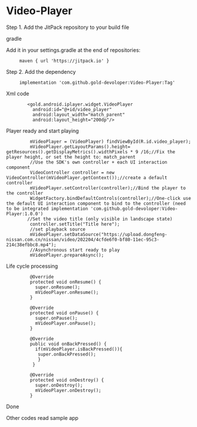 # Video-Player

Step 1. Add the JitPack repository to your build file

gradle

Add it in your settings.gradle at the end of repositories:


	     maven { url 'https://jitpack.io' }
      
Step 2. Add the dependency

	  
	     implementation 'com.github.gold-devoloper:Video-Player:Tag'
	
Xml code

            <gold.android.iplayer.widget.VideoPlayer
              android:id="@+id/video_player"
              android:layout_width="match_parent"
              android:layout_height="200dp"/>
         
Player ready and start playing

             mVideoPlayer = (VideoPlayer) findViewById(R.id.video_player);
             mVideoPlayer.getLayoutParams().height= getResources().getDisplayMetrics().widthPixels * 9 /16;//Fix the player height, or set the height to: match_parent
             //Use the SDK's own controller + each UI interaction component
             VideoController controller = new VideoController(mVideoPlayer.getContext());//create a default controller
             mVideoPlayer.setController(controller);//Bind the player to the controller
             WidgetFactory.bindDefaultControls(controller);//One-click use the default UI interaction component to bind to the controller (need to be integrated implementation 'com.github.gold-devoloper:Video-Player:1.0.0')
            //Set the video title (only visible in landscape state)
             controller.setTitle("Title here");
             //set playback source
             mVideoPlayer.setDataSource("https://upload.dongfeng-nissan.com.cn/nissan/video/202204/4cfde6f0-bf80-11ec-95c3-214c38efbbc8.mp4");
             //Asynchronous start ready to play
             mVideoPlayer.prepareAsync();

Life cycle processing

             @Override
             protected void onResume() {
               super.onResume();
               mVideoPlayer.onResume();
             }

             @Override
             protected void onPause() {
               super.onPause();
               mVideoPlayer.onPause();
             }

             @Override
             public void onBackPressed() {
               if(mVideoPlayer.isBackPressed()){
                super.onBackPressed();
                }
              }

             @Override
             protected void onDestroy() {
               super.onDestroy();
               mVideoPlayer.onDestroy();
             }
Done

Other codes read sample app








